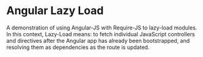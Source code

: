 # Angular Lazy Load

A demonstration of using Angular-JS with Require-JS to lazy-load modules. In this context, Lazy-Load means: to fetch individual JavaScript controllers and directives after the Angular app has already been bootstrapped, and resolving them as dependencies as the route is updated.